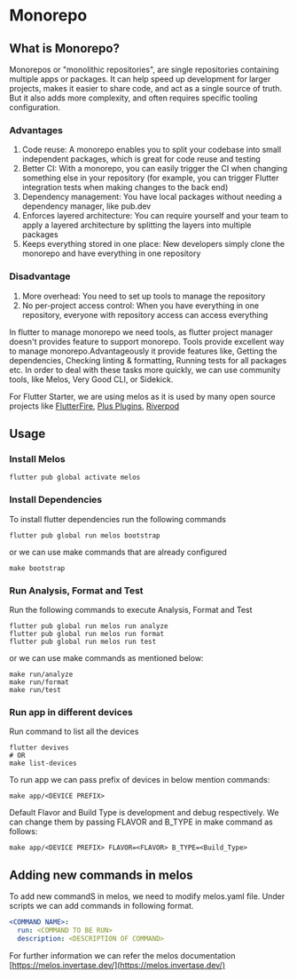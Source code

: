 # Monorepo
## What is Monorepo?
Monorepos or "monolithic repositories", are single repositories containing multiple apps or packages.
It can help speed up development for larger projects, makes it easier to share code, and act as a
single source of truth. But it also adds more complexity, and often requires specific tooling
configuration.

### Advantages
1. Code reuse: A monorepo enables you to split your codebase into small independent packages, which is
great for code reuse and testing
2. Better CI: With a monorepo, you can easily trigger the CI when changing something else in your
repository (for example, you can trigger Flutter integration tests when making changes to the back end)
3. Dependency management: You have local packages without needing a dependency manager, like pub.dev
4. Enforces layered architecture: You can require yourself and your team to apply a layered
architecture by splitting the layers into multiple packages
5. Keeps everything stored in one place: New developers simply clone the monorepo and have everything
in one repository


### Disadvantage
1. More overhead: You need to set up tools to manage the repository
2. No per-project access control: When you have everything in one repository, everyone with repository access can access everything


In flutter to manage monorepo we need tools, as flutter project manager doesn't provides feature to support monorepo.
Tools provide excellent way to manage monorepo.Advantageously it provide features like, Getting the dependencies,
Checking linting & formatting, Running tests for all packages etc. In order to deal with these tasks more quickly,
we can use community tools, like Melos, Very Good CLI, or Sidekick.

For Flutter Starter, we are using melos as it is used by many open source projects like [FlutterFire](https://github.com/firebase/flutterfire),
[Plus Plugins](https://github.com/fluttercommunity/plus_plugins), [Riverpod](https://github.com/rrousselGit/riverpod)

## Usage

### Install Melos
```shell
flutter pub global activate melos
```

### Install Dependencies
To install flutter dependencies run the following commands

```shell
flutter pub global run melos bootstrap
```
or we can use make commands that are already configured

```shell
make bootstrap
```
### Run Analysis, Format and Test
 Run the following commands to execute Analysis, Format and Test

```shell
flutter pub global run melos run analyze
flutter pub global run melos run format
flutter pub global run melos run test
```

or we can use make commands as mentioned below:

```shell
make run/analyze
make run/format
make run/test
```

### Run app in different devices

Run command to list all the devices
```shell
flutter devives
# OR
make list-devices
```

To run app we can pass prefix of devices in below mention commands:
```shell
make app/<DEVICE PREFIX>
```

Default Flavor and Build Type is development and debug respectively. We can change them by passing FLAVOR and B_TYPE in make command as follows:

```shell
make app/<DEVICE PREFIX> FLAVOR=<FLAVOR> B_TYPE=<Build_Type>
```

## Adding new commands in melos

To add new commandS in melos, we need to modify melos.yaml file. Under scripts we can add commands in following format.

```yaml
<COMMAND NAME>:
  run: <COMMAND TO BE RUN>
  description: <DESCRIPTION OF COMMAND>
```

For further information we can refer the melos documentation [https://melos.invertase.dev/](https://melos.invertase.dev/)
